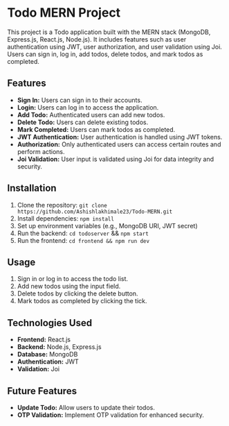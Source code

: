 # Todo MERN Project

This project is a Todo application built with the MERN stack (MongoDB, Express.js, React.js, Node.js). It includes features such as user authentication using JWT, user authorization, and user validation using Joi. Users can sign in, log in, add todos, delete todos, and mark todos as completed.

## Features

- **Sign In:** Users can sign in to their accounts.
- **Login:** Users can log in to access the application.
- **Add Todo:** Authenticated users can add new todos.
- **Delete Todo:** Users can delete existing todos.
- **Mark Completed:** Users can mark todos as completed.
- **JWT Authentication:** User authentication is handled using JWT tokens.
- **Authorization:** Only authenticated users can access certain routes and perform actions.
- **Joi Validation:** User input is validated using Joi for data integrity and security.

## Installation

1. Clone the repository: `git clone https://github.com/Ashishlakhimale23/Todo-MERN.git`
2. Install dependencies: `npm install`
3. Set up environment variables (e.g., MongoDB URI, JWT secret)
4. Run the backend: `cd todoserver` && `npm start`
5. Run the frontend: `cd frontend && npm run dev`

## Usage

1. Sign in or log in to access the todo list.
2. Add new todos using the input field.
3. Delete todos by clicking the delete button.
4. Mark todos as completed by clicking the tick.

## Technologies Used

- **Frontend:** React.js
- **Backend:** Node.js, Express.js
- **Database:** MongoDB
- **Authentication:** JWT
- **Validation:** Joi

## Future Features

- **Update Todo:** Allow users to update their todos.
- **OTP Validation:** Implement OTP validation for enhanced security.

